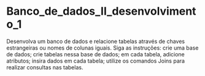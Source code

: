# Banco_de_dados_II_desenvolvimento_1

Desenvolva um banco de dados e relacione tabelas através de chaves estrangeiras ou nomes de colunas iguais. Siga as instruções:
crie uma base de dados; 
crie tabelas nessa base de dados;
em cada tabela, adicione atributos;
insira dados em cada tabela;
utilize os comandos Joins para realizar consultas nas tabelas.
